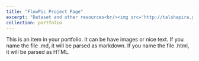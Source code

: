 ```yaml
---
title: "FlowPic Project Page"
excerpt: "Dataset and other resources<br/><img src='http://talshapira.github.io/files/FlowPic_sys.png'>"
collection: portfolio
---
```


This is an item in your portfolio. It can be have images or nice text. If you name the file .md, it will be parsed as markdown. If you name the file .html, it will be parsed as HTML. 

